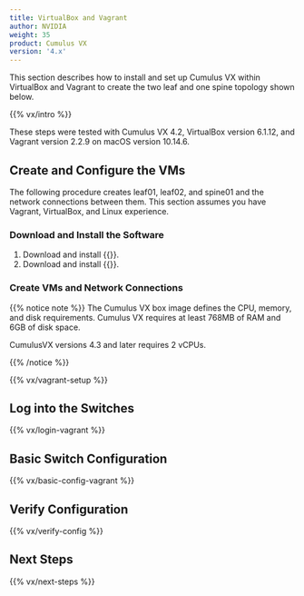 ```yaml
---
title: VirtualBox and Vagrant
author: NVIDIA
weight: 35
product: Cumulus VX
version: '4.x'
---
```

This section describes how to install and set up Cumulus VX within VirtualBox and Vagrant to create the two leaf and one spine topology shown below.

{{% vx/intro %}}

These steps were tested with Cumulus VX 4.2, VirtualBox version 6.1.12, and Vagrant version 2.2.9 on macOS version 10.14.6.

## Create and Configure the VMs

The following procedure creates leaf01, leaf02, and spine01 and the network connections between them. This section assumes you have Vagrant, VirtualBox, and Linux experience.

### Download and Install the Software

1. Download and install {{<exlink url="https://www.virtualbox.org/wiki/Downloads" text="VirtualBox">}}.
2. Download and install {{<exlink url="https://www.https://www.vagrantup.com/downloads" text="Vagrant">}}.

### Create VMs and Network Connections

{{% notice note %}}
The Cumulus VX box image defines the CPU, memory, and disk requirements. Cumulus VX requires at least 768MB of RAM and 6GB of disk space.

CumulusVX versions 4.3 and later requires 2 vCPUs.

{{% /notice %}}

{{% vx/vagrant-setup %}}

## Log into the Switches

{{% vx/login-vagrant %}}

## Basic Switch Configuration

{{% vx/basic-config-vagrant %}}

## Verify Configuration

{{% vx/verify-config %}}

## Next Steps

{{% vx/next-steps %}}

